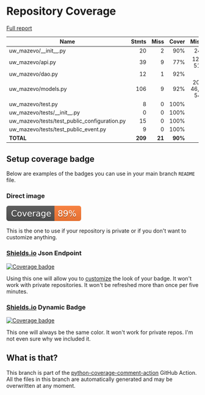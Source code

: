 # Repository Coverage

[Full report](https://htmlpreview.github.io/?https://github.com/uw-asa/uw-restclients-mazevo/blob/python-coverage-comment-action-data/htmlcov/index.html)

| Name                                            |    Stmts |     Miss |   Cover |   Missing |
|------------------------------------------------ | -------: | -------: | ------: | --------: |
| uw\_mazevo/\_\_init\_\_.py                      |       20 |        2 |     90% |    24, 48 |
| uw\_mazevo/api.py                               |       39 |        9 |     77% |12-17, 51-55 |
| uw\_mazevo/dao.py                               |       12 |        1 |     92% |        19 |
| uw\_mazevo/models.py                            |      106 |        9 |     92% |20, 37, 46, 50-54, 71 |
| uw\_mazevo/test.py                              |        8 |        0 |    100% |           |
| uw\_mazevo/tests/\_\_init\_\_.py                |        0 |        0 |    100% |           |
| uw\_mazevo/tests/test\_public\_configuration.py |       15 |        0 |    100% |           |
| uw\_mazevo/tests/test\_public\_event.py         |        9 |        0 |    100% |           |
|                                       **TOTAL** |  **209** |   **21** | **90%** |           |


## Setup coverage badge

Below are examples of the badges you can use in your main branch `README` file.

### Direct image

[![Coverage badge](https://raw.githubusercontent.com/uw-asa/uw-restclients-mazevo/python-coverage-comment-action-data/badge.svg)](https://htmlpreview.github.io/?https://github.com/uw-asa/uw-restclients-mazevo/blob/python-coverage-comment-action-data/htmlcov/index.html)

This is the one to use if your repository is private or if you don't want to customize anything.

### [Shields.io](https://shields.io) Json Endpoint

[![Coverage badge](https://img.shields.io/endpoint?url=https://raw.githubusercontent.com/uw-asa/uw-restclients-mazevo/python-coverage-comment-action-data/endpoint.json)](https://htmlpreview.github.io/?https://github.com/uw-asa/uw-restclients-mazevo/blob/python-coverage-comment-action-data/htmlcov/index.html)

Using this one will allow you to [customize](https://shields.io/endpoint) the look of your badge.
It won't work with private repositories. It won't be refreshed more than once per five minutes.

### [Shields.io](https://shields.io) Dynamic Badge

[![Coverage badge](https://img.shields.io/badge/dynamic/json?color=brightgreen&label=coverage&query=%24.message&url=https%3A%2F%2Fraw.githubusercontent.com%2Fuw-asa%2Fuw-restclients-mazevo%2Fpython-coverage-comment-action-data%2Fendpoint.json)](https://htmlpreview.github.io/?https://github.com/uw-asa/uw-restclients-mazevo/blob/python-coverage-comment-action-data/htmlcov/index.html)

This one will always be the same color. It won't work for private repos. I'm not even sure why we included it.

## What is that?

This branch is part of the
[python-coverage-comment-action](https://github.com/marketplace/actions/python-coverage-comment)
GitHub Action. All the files in this branch are automatically generated and may be
overwritten at any moment.